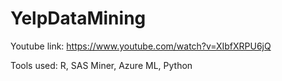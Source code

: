# YelpDataMining

Youtube link:
https://www.youtube.com/watch?v=XIbfXRPU6jQ

Tools used: R, SAS Miner, Azure ML, Python
